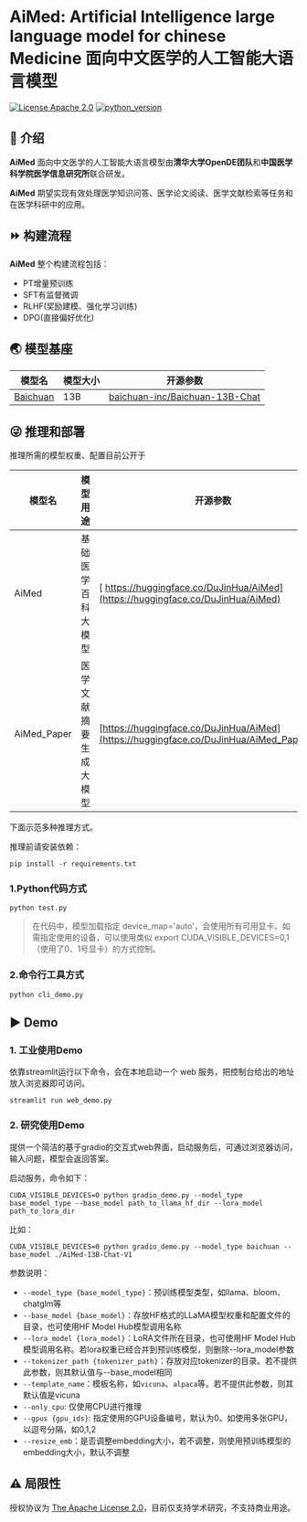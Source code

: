 # AiMed: Artificial Intelligence large language model for chinese Medicine  面向中文医学的人工智能大语言模型
[![License Apache 2.0](https://img.shields.io/badge/license-Apache%202.0-blue.svg)](LICENSE)
[![python_version](https://img.shields.io/badge/Python-3.8%2B-green.svg)](requirements.txt)
## 🔬 介绍

**AiMed** 面向中文医学的人工智能大语言模型由**清华大学OpenDE团队**和**中国医学科学院医学信息研究所**联合研发。 

**AiMed** 期望实现有效处理医学知识问答、医学论文阅读、医学文献检索等任务和在医学科研中的应用。

## ⏩ 构建流程

**AiMed** 整个构建流程包括：
- PT增量预训练
- SFT有监督微调
- RLHF(奖励建模、强化学习训练)
- DPO(直接偏好优化)

## 🌏 模型基座

| 模型名                                                   | 模型大小                     | 开源参数                                              |
| ------------------------------------------------------- | --------------------------- |----------------------------------------------------------------------------|          
| [Baichuan](https://github.com/baichuan-inc/baichuan-13B) | 13B                      | [baichuan-inc/Baichuan-13B-Chat](https://huggingface.co/baichuan-inc/Baichuan-13B-Chat)|

## 😜 推理和部署

推理所需的模型权重、配置目前公开于

| 模型名                                                   | 模型用途                     | 开源参数                                              |
| ------------------------------------------------------- | --------------------------- |----------------------------------------------------------------------------|          
| AiMed | 基础医学百科大模型                      |[ https://huggingface.co/DuJinHua/AiMed](https://huggingface.co/DuJinHua/AiMed)|
| AiMed_Paper | 医学文献摘要生成大模型                      | [https://huggingface.co/DuJinHua/AiMed](https://huggingface.co/DuJinHua/AiMed_PaperAbs)|

下面示范多种推理方式。

推理前请安装依赖：
```shell
pip install -r requirements.txt
```

### 1.Python代码方式
```shell
python test.py
```
> 在代码中，模型加载指定 device_map='auto'，会使用所有可用显卡。如需指定使用的设备，可以使用类似 export CUDA_VISIBLE_DEVICES=0,1（使用了0、1号显卡）的方式控制。

### 2.命令行工具方式
```shell
python cli_demo.py
```


## ▶️ Demo


### 1. 工业使用Demo

依靠streamlit运行以下命令，会在本地启动一个 web 服务，把控制台给出的地址放入浏览器即可访问。

```shell
streamlit run web_demo.py
```
### 2. 研究使用Demo

提供一个简洁的基于gradio的交互式web界面，启动服务后，可通过浏览器访问，输入问题，模型会返回答案。

启动服务，命令如下：
```shell
CUDA_VISIBLE_DEVICES=0 python gradio_demo.py --model_type base_model_type --base_model path_to_llama_hf_dir --lora_model path_to_lora_dir
```

比如：
```shell
CUDA_VISIBLE_DEVICES=0 python gradio_demo.py --model_type baichuan --base_model ./AiMed-13B-Chat-V1
```

参数说明：

- `--model_type {base_model_type}`：预训练模型类型，如llama、bloom、chatglm等
- `--base_model {base_model}`：存放HF格式的LLaMA模型权重和配置文件的目录，也可使用HF Model Hub模型调用名称
- `--lora_model {lora_model}`：LoRA文件所在目录，也可使用HF Model Hub模型调用名称。若lora权重已经合并到预训练模型，则删除--lora_model参数
- `--tokenizer_path {tokenizer_path}`：存放对应tokenizer的目录。若不提供此参数，则其默认值与--base_model相同
- `--template_name`：模板名称，如`vicuna`、`alpaca`等。若不提供此参数，则其默认值是vicuna
- `--only_cpu`: 仅使用CPU进行推理
- `--gpus {gpu_ids}`: 指定使用的GPU设备编号，默认为0。如使用多张GPU，以逗号分隔，如0,1,2
- `--resize_emb`：是否调整embedding大小，若不调整，则使用预训练模型的embedding大小，默认不调整


## ⚠️ 局限性

授权协议为 [The Apache License 2.0](/LICENSE)，目前仅支持学术研究，不支持商业用途。

